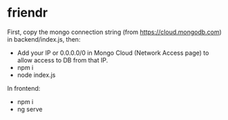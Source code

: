 # friendr

First, copy the mongo connection string (from https://cloud.mongodb.com) in backend/index.js, then:
- Add your IP or 0.0.0.0/0 in Mongo Cloud (Network Access page) to allow access to DB from that IP.
- npm i
- node index.js

In frontend:
- npm i
- ng serve